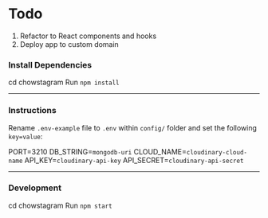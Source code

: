 # Todo

1. Refactor to React components and hooks
2. Deploy app to custom domain

### Install Dependencies

cd chowstagram
Run `npm install`

---

### Instructions

Rename `.env-example` file to `.env` within `config/` folder and set the following `key=value`:

PORT=3210
DB_STRING=`mongodb-uri`
CLOUD_NAME=`cloudinary-cloud-name`
API_KEY=`cloudinary-api-key`
API_SECRET=`cloudinary-api-secret`

---

### Development

cd chowstagram
Run `npm start`

